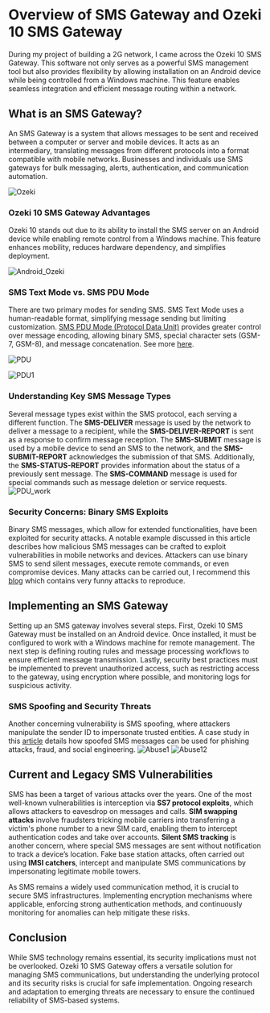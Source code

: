 # Overview of SMS Gateway and Ozeki 10 SMS Gateway

During my project of building a 2G network, I came across the Ozeki 10 SMS Gateway. This software not only serves as a powerful SMS management tool but also provides flexibility by allowing installation on an Android device while being controlled from a Windows machine. This feature enables seamless integration and efficient message routing within a network.

## What is an SMS Gateway?

An SMS Gateway is a system that allows messages to be sent and received between a computer or server and mobile devices. It acts as an intermediary, translating messages from different protocols into a format compatible with mobile networks. Businesses and individuals use SMS gateways for bulk messaging, alerts, authentication, and communication automation.

![Ozeki](DATA/ozeki.png)

### Ozeki 10 SMS Gateway Advantages

Ozeki 10 stands out due to its ability to install the SMS server on an Android device while enabling remote control from a Windows machine. This feature enhances mobility, reduces hardware dependency, and simplifies deployment.

![Android_Ozeki](DATA/IMG_8549.jpg)

### SMS Text Mode vs. SMS PDU Mode

There are two primary modes for sending SMS. SMS Text Mode uses a human-readable format, simplifying message sending but limiting customization. [SMS PDU Mode (Protocol Data Unit)](https://www.diafaan.com/sms-tutorials/gsm-modem-tutorial/online-sms-pdu-decoder/) provides greater control over message encoding, allowing binary SMS, special character sets (GSM-7, GSM-8), and message concatenation. See more [here](https://ozeki-sms-gateway.com/p_313-sms-protocol-explained.html).

![PDU](DATA/pdu.png)

![PDU1](DATA/pdu1.png)

### Understanding Key SMS Message Types

Several message types exist within the SMS protocol, each serving a different function. The **SMS-DELIVER** message is used by the network to deliver a message to a recipient, while the **SMS-DELIVER-REPORT** is sent as a response to confirm message reception. The **SMS-SUBMIT** message is used by a mobile device to send an SMS to the network, and the **SMS-SUBMIT-REPORT** acknowledges the submission of that SMS. Additionally, the **SMS-STATUS-REPORT** provides information about the status of a previously sent message. The **SMS-COMMAND** message is used for special commands such as message deletion or service requests.
![PDU_work](DATA/pdu3.png)

### Security Concerns: Binary SMS Exploits

Binary SMS messages, which allow for extended functionalities, have been exploited for security attacks. A notable example discussed in this article describes how malicious SMS messages can be crafted to exploit vulnerabilities in mobile networks and devices. Attackers can use binary SMS to send silent messages, execute remote commands, or even compromise devices. Many attacks can be carried out, I recommend this [blog](https://akaki.io/2022/transmission_and_detection_of_silent_sms_in_android) which contains very funny attacks to reproduce.

## Implementing an SMS Gateway

Setting up an SMS gateway involves several steps. First, Ozeki 10 SMS Gateway must be installed on an Android device. Once installed, it must be configured to work with a Windows machine for remote management. The next step is defining routing rules and message processing workflows to ensure efficient message transmission. Lastly, security best practices must be implemented to prevent unauthorized access, such as restricting access to the gateway, using encryption where possible, and monitoring logs for suspicious activity.

### SMS Spoofing and Security Threats

Another concerning vulnerability is SMS spoofing, where attackers manipulate the sender ID to impersonate trusted entities. A case study in this [article](https://akaki.io/2022/analysis_and_reproduction_of_spoofed_sms-deliver) details how spoofed SMS messages can be used for phishing attacks, fraud, and social engineering.
![Abuse1](DATA/PDU_ozeki1.png)
![Abuse12](DATA/pdu_ozeki.png)

## Current and Legacy SMS Vulnerabilities

SMS has been a target of various attacks over the years. One of the most well-known vulnerabilities is interception via **SS7 protocol exploits**, which allows attackers to eavesdrop on messages and calls. **SIM swapping attacks** involve fraudsters tricking mobile carriers into transferring a victim's phone number to a new SIM card, enabling them to intercept authentication codes and take over accounts. **Silent SMS tracking** is another concern, where special SMS messages are sent without notification to track a device’s location. Fake base station attacks, often carried out using **IMSI catchers**, intercept and manipulate SMS communications by impersonating legitimate mobile towers.

As SMS remains a widely used communication method, it is crucial to secure SMS infrastructures. Implementing encryption mechanisms where applicable, enforcing strong authentication methods, and continuously monitoring for anomalies can help mitigate these risks.

## Conclusion

While SMS technology remains essential, its security implications must not be overlooked. Ozeki 10 SMS Gateway offers a versatile solution for managing SMS communications, but understanding the underlying protocol and its security risks is crucial for safe implementation. Ongoing research and adaptation to emerging threats are necessary to ensure the continued reliability of SMS-based systems.
